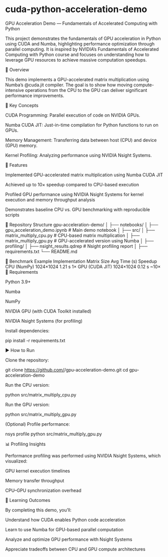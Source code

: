 # cuda-python-acceleration-demo
GPU Acceleration Demo — Fundamentals of Accelerated Computing with Python

This project demonstrates the fundamentals of GPU acceleration in Python using CUDA and Numba, highlighting performance optimization through parallel computing.
It is inspired by NVIDIA’s Fundamentals of Accelerated Computing with Python course and focuses on understanding how to leverage GPU resources to achieve massive computation speedups.

🚀 Overview

This demo implements a GPU-accelerated matrix multiplication using Numba’s @cuda.jit compiler.
The goal is to show how moving compute-intensive operations from the CPU to the GPU can deliver significant performance improvements.

🧠 Key Concepts

CUDA Programming: Parallel execution of code on NVIDIA GPUs.

Numba CUDA JIT: Just-in-time compilation for Python functions to run on GPUs.

Memory Management: Transferring data between host (CPU) and device (GPU) memory.

Kernel Profiling: Analyzing performance using NVIDIA Nsight Systems.

🧩 Features

Implemented GPU-accelerated matrix multiplication using Numba CUDA JIT

Achieved up to 10× speedup compared to CPU-based execution

Profiled GPU performance using NVIDIA Nsight Systems for kernel execution and memory throughput analysis

Demonstrates baseline CPU vs. GPU benchmarking with reproducible scripts

📁 Repository Structure
gpu-acceleration-demo/
│
├── notebooks/
│   ├── gpu_acceleration_demo.ipynb     # Main demo notebook
│
├── src/
│   ├── matrix_multiply_cpu.py          # CPU-based matrix multiplication
│   ├── matrix_multiply_gpu.py          # GPU-accelerated version using Numba
│
├── profiling/
│   ├── nsight_results.qdrep             # Nsight profiling report
│
├── requirements.txt
└── README.md

🧮 Benchmark Example
Implementation	Matrix Size	Avg Time (s)	Speedup
CPU (NumPy)	1024×1024	1.21 s	1×
GPU (CUDA JIT)	1024×1024	0.12 s	~10×
🧰 Requirements

Python 3.9+

Numba

NumPy

NVIDIA GPU (with CUDA Toolkit installed)

NVIDIA Nsight Systems (for profiling)

Install dependencies:

pip install -r requirements.txt

▶️ How to Run

Clone the repository:

git clone https://github.com/<your-username>/gpu-acceleration-demo.git
cd gpu-acceleration-demo


Run the CPU version:

python src/matrix_multiply_cpu.py


Run the GPU version:

python src/matrix_multiply_gpu.py


(Optional) Profile performance:

nsys profile python src/matrix_multiply_gpu.py

📊 Profiling Insights

Performance profiling was performed using NVIDIA Nsight Systems, which visualized:

GPU kernel execution timelines

Memory transfer throughput

CPU–GPU synchronization overhead

📘 Learning Outcomes

By completing this demo, you’ll:

Understand how CUDA enables Python code acceleration

Learn to use Numba for GPU-based parallel computation

Analyze and optimize GPU performance with Nsight Systems

Appreciate tradeoffs between CPU and GPU compute architectures
